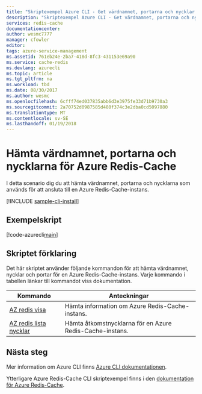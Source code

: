 ```yaml
---
title: "Skriptexempel Azure CLI - Get värdnamnet, portarna och nycklar för Azure Redis-Cache | Microsoft Docs"
description: "Skriptexempel Azure CLI - Get värdnamnet, portarna och nycklar för ett Azure Redis-Cache-instans"
services: redis-cache
documentationcenter: 
author: wesmc7777
manager: cfowler
editor: 
tags: azure-service-management
ms.assetid: 761eb24e-2ba7-418d-8fc3-431153e69a90
ms.service: cache-redis
ms.devlang: azurecli
ms.topic: article
ms.tgt_pltfrm: na
ms.workload: tbd
ms.date: 08/30/2017
ms.author: wesmc
ms.openlocfilehash: 6cfff74ed037835abb6d3e3975fe33d71b9730a3
ms.sourcegitcommit: 2a70752d0987585d480f374c3e2dba0cd5097880
ms.translationtype: MT
ms.contentlocale: sv-SE
ms.lasthandoff: 01/19/2018
---
```

# <a name="get-the-hostname-ports-and-keys-for-azure-redis-cache"></a>Hämta värdnamnet, portarna och nycklarna för Azure Redis-Cache

I detta scenario dig du att hämta värdnamnet, portarna och nycklarna som används för att ansluta till en Azure Redis-Cache-instans.

[!INCLUDE [sample-cli-install](../../../includes/sample-cli-install.md)]

## <a name="sample-script"></a>Exempelskript

[!code-azurecli[main](../../../cli_scripts/redis-cache/cache-keys-ports/cache-keys-ports.sh "Azure Redis Cache")]


## <a name="script-explanation"></a>Skriptet förklaring

Det här skriptet använder följande kommandon för att hämta värdnamnet, nycklar och portar för en Azure Redis-Cache-instans. Varje kommando i tabellen länkar till kommandot viss dokumentation.

| Kommando | Anteckningar |
|---|---|
| [AZ redis visa](https://docs.microsoft.com/cli/azure/redis#az_redis_show) | Hämta information om Azure Redis-Cache-instans. |
| [AZ redis lista nycklar](https://docs.microsoft.com/cli/azure/redis#az_redis_list_keys) | Hämta åtkomstnycklarna för en Azure Redis-Cache-instans. |


## <a name="next-steps"></a>Nästa steg

Mer information om Azure CLI finns [Azure CLI dokumentationen](https://docs.microsoft.com/cli/azure/overview).

Ytterligare Azure Redis-Cache CLI skriptexempel finns i den [dokumentation för Azure Redis-Cache](../cli-samples.md).
